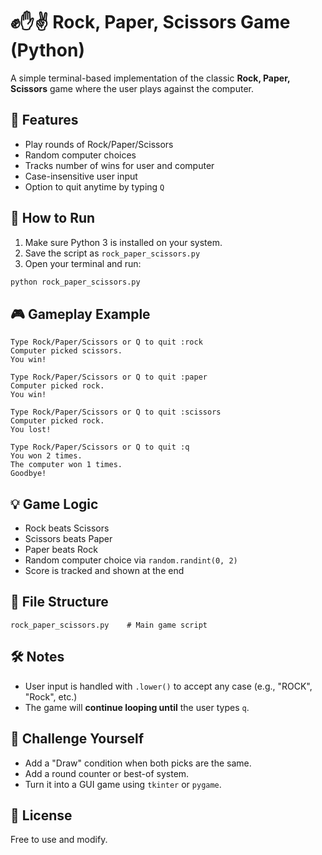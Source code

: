 # ✊✋✌ Rock, Paper, Scissors Game (Python)

A simple terminal-based implementation of the classic **Rock, Paper, Scissors** game where the user plays against the computer.

## 📌 Features

- Play rounds of Rock/Paper/Scissors
- Random computer choices
- Tracks number of wins for user and computer
- Case-insensitive user input
- Option to quit anytime by typing `Q`

## 🚀 How to Run

1. Make sure Python 3 is installed on your system.
2. Save the script as `rock_paper_scissors.py`
3. Open your terminal and run:

```bash
python rock_paper_scissors.py
```

## 🎮 Gameplay Example

```
Type Rock/Paper/Scissors or Q to quit :rock
Computer picked scissors.
You win!

Type Rock/Paper/Scissors or Q to quit :paper
Computer picked rock.
You win!

Type Rock/Paper/Scissors or Q to quit :scissors
Computer picked rock.
You lost!

Type Rock/Paper/Scissors or Q to quit :q
You won 2 times.
The computer won 1 times.
Goodbye!
```

## 💡 Game Logic

- Rock beats Scissors  
- Scissors beats Paper  
- Paper beats Rock  
- Random computer choice via `random.randint(0, 2)`
- Score is tracked and shown at the end

## 📁 File Structure

```
rock_paper_scissors.py    # Main game script
```

## 🛠 Notes

- User input is handled with `.lower()` to accept any case (e.g., "ROCK", "Rock", etc.)
- The game will **continue looping until** the user types `q`.

## 🧠 Challenge Yourself

- Add a "Draw" condition when both picks are the same.
- Add a round counter or best-of system.
- Turn it into a GUI game using `tkinter` or `pygame`.

## 📜 License

Free to use and modify.

